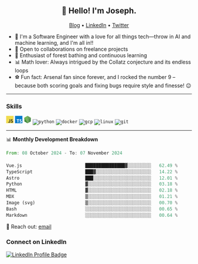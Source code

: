 <h2 align="center">👋 Hello! I'm Joseph.</h2>
<p align="center">
  <a href="https://ngugi-dev-blog-page.vercel.app/blog/">Blog</a> •
  <a href="https://www.linkedin.com/in/dev-joseph">LinkedIn</a> •
  <a href="#">Twitter</a> 
</p>


- 🔭 I'm a Software Engineer with a love for all things tech—throw in AI and machine learning, and I'm all in!!
- 💬 Open to collaborations on freelance projects
- 🌳 Enthusiast of forest bathing and continuous learning
- 📊 Math lover: Always intrigued by the Collatz conjecture and its endless loops
- ⚽ Fun fact: Arsenal fan since forever, and I rocked the number 9 – because both scoring goals and fixing bugs require style and finesse! 😉

-------


### Skills
<code><img height="20" alt="javascript" src="https://raw.githubusercontent.com/github/explore/80688e429a7d4ef2fca1e82350fe8e3517d3494d/topics/javascript/javascript.png"></code>
<code><img height="20" alt="typescript" src="https://raw.githubusercontent.com/github/explore/80688e429a7d4ef2fca1e82350fe8e3517d3494d/topics/typescript/typescript.png"></code>
<code><img height="20" alt="nodejs" src="https://raw.githubusercontent.com/github/explore/80688e429a7d4ef2fca1e82350fe8e3517d3494d/topics/nodejs/nodejs.png"></code>
<code><img height="20" alt="python" src="https://cdn.cdnlogo.com/logos/p/3/python.svg"></code>
<code><img height="20" alt="docker" src="https://cdn.worldvectorlogo.com/logos/docker.svg"></code>
<code><img height="20" alt="gcp" src="https://cdn.cdnlogo.com/logos/g/75/google-cloud.svg"></code>
<code><img height="20" alt="linux" src="https://cdn.cdnlogo.com/logos/l/21/linux-tux.svg"></code>
<code><img height="20" alt="git" src="https://cdn.worldvectorlogo.com/logos/git-icon.svg"></code>

-------

📊 **Monthly Development Breakdown**

<!--START_SECTION:waka-->

```rust
From: 08 October 2024 - To: 07 November 2024

Vue.js                        ███████████████▓░░░░░░░░░   62.49 %
TypeScript                    ███▓░░░░░░░░░░░░░░░░░░░░░   14.22 %
Astro                         ███░░░░░░░░░░░░░░░░░░░░░░   12.01 %
Python                        ▓░░░░░░░░░░░░░░░░░░░░░░░░   03.18 %
HTML                          ▓░░░░░░░░░░░░░░░░░░░░░░░░   02.18 %
MDX                           ▒░░░░░░░░░░░░░░░░░░░░░░░░   01.21 %
Image (svg)                   ▒░░░░░░░░░░░░░░░░░░░░░░░░   00.70 %
Bash                          ░░░░░░░░░░░░░░░░░░░░░░░░░   00.65 %
Markdown                      ░░░░░░░░░░░░░░░░░░░░░░░░░   00.64 %
```

<!--END_SECTION:waka-->

📧 Reach out: [email](mailto:josephngugi.dev@gmail.com)

### Connect on LinkedIn
[![LinkedIn Profile Badge](https://img.shields.io/badge/LinkedIn-2D9CDB?style=for-the-badge&logo=linkedin&logoColor=white)](https://www.linkedin.com/in/dev-joseph)
